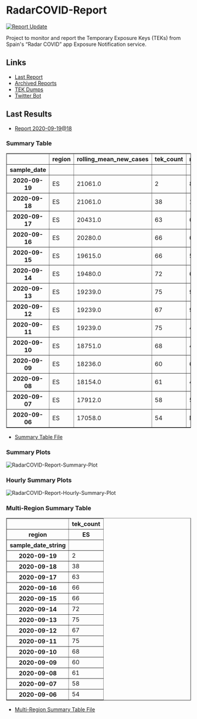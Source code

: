 # RadarCOVID-Report

[![Report Update](https://github.com/pvieito/RadarCOVID-Report/workflows/Report%20Update/badge.svg?event=schedule)](https://github.com/pvieito/RadarCOVID-Report/blob/master/RadarCOVID-Report.ipynb)

Project to monitor and report the Temporary Exposure Keys (TEKs) from Spain's “Radar COVID” app Exposure Notification service.

## Links

- [Last Report](https://github.com/pvieito/RadarCOVID-Report/blob/master/Notebooks/RadarCOVID-Report/Current/RadarCOVID-Report.ipynb) 
- [Archived Reports](https://github.com/pvieito/RadarCOVID-Report/tree/master/Notebooks/RadarCOVID-Report)
- [TEK Dumps](https://github.com/pvieito/RadarCOVID-Report/tree/master/Data/TEKs)
- [Twitter Bot](https://twitter.com/radarcovidstats)

## Last Results

- [Report 2020-09-19@18](https://github.com/pvieito/RadarCOVID-Report/blob/master/Notebooks/RadarCOVID-Report/Hourly/RadarCOVID-Report-2020-09-19@18.ipynb)

### Summary Table

<table border="1" class="dataframe">
  <thead>
    <tr style="text-align: right;">
      <th></th>
      <th>region</th>
      <th>rolling_mean_new_cases</th>
      <th>tek_count</th>
      <th>new_tek_count</th>
      <th>new_tek_devices</th>
      <th>tek_count_per_new_case</th>
      <th>new_tek_count_per_new_case</th>
      <th>new_tek_devices_per_new_case</th>
      <th>new_tek_count_per_new_tek_device</th>
    </tr>
    <tr>
      <th>sample_date</th>
      <th></th>
      <th></th>
      <th></th>
      <th></th>
      <th></th>
      <th></th>
      <th></th>
      <th></th>
      <th></th>
    </tr>
  </thead>
  <tbody>
    <tr>
      <th>2020-09-19</th>
      <td>ES</td>
      <td>21061.0</td>
      <td>2</td>
      <td>84.0</td>
      <td>38</td>
      <td>0.000095</td>
      <td>0.003988</td>
      <td>0.001804</td>
      <td>2.210526</td>
    </tr>
    <tr>
      <th>2020-09-18</th>
      <td>ES</td>
      <td>21061.0</td>
      <td>38</td>
      <td>138.0</td>
      <td>52</td>
      <td>0.001804</td>
      <td>0.006552</td>
      <td>0.002469</td>
      <td>2.653846</td>
    </tr>
    <tr>
      <th>2020-09-17</th>
      <td>ES</td>
      <td>20431.0</td>
      <td>63</td>
      <td>63.0</td>
      <td>29</td>
      <td>0.003084</td>
      <td>0.003084</td>
      <td>0.001419</td>
      <td>2.172414</td>
    </tr>
    <tr>
      <th>2020-09-16</th>
      <td>ES</td>
      <td>20280.0</td>
      <td>66</td>
      <td>62.0</td>
      <td>23</td>
      <td>0.003254</td>
      <td>0.003057</td>
      <td>0.001134</td>
      <td>2.695652</td>
    </tr>
    <tr>
      <th>2020-09-15</th>
      <td>ES</td>
      <td>19615.0</td>
      <td>66</td>
      <td>58.0</td>
      <td>23</td>
      <td>0.003365</td>
      <td>0.002957</td>
      <td>0.001173</td>
      <td>2.521739</td>
    </tr>
    <tr>
      <th>2020-09-14</th>
      <td>ES</td>
      <td>19480.0</td>
      <td>72</td>
      <td>61.0</td>
      <td>28</td>
      <td>0.003696</td>
      <td>0.003131</td>
      <td>0.001437</td>
      <td>2.178571</td>
    </tr>
    <tr>
      <th>2020-09-13</th>
      <td>ES</td>
      <td>19239.0</td>
      <td>75</td>
      <td>92.0</td>
      <td>32</td>
      <td>0.003898</td>
      <td>0.004782</td>
      <td>0.001663</td>
      <td>2.875000</td>
    </tr>
    <tr>
      <th>2020-09-12</th>
      <td>ES</td>
      <td>19239.0</td>
      <td>67</td>
      <td>92.0</td>
      <td>33</td>
      <td>0.003483</td>
      <td>0.004782</td>
      <td>0.001715</td>
      <td>2.787879</td>
    </tr>
    <tr>
      <th>2020-09-11</th>
      <td>ES</td>
      <td>19239.0</td>
      <td>75</td>
      <td>46.0</td>
      <td>19</td>
      <td>0.003898</td>
      <td>0.002391</td>
      <td>0.000988</td>
      <td>2.421053</td>
    </tr>
    <tr>
      <th>2020-09-10</th>
      <td>ES</td>
      <td>18751.0</td>
      <td>68</td>
      <td>45.0</td>
      <td>15</td>
      <td>0.003626</td>
      <td>0.002400</td>
      <td>0.000800</td>
      <td>3.000000</td>
    </tr>
    <tr>
      <th>2020-09-09</th>
      <td>ES</td>
      <td>18236.0</td>
      <td>60</td>
      <td>67.0</td>
      <td>21</td>
      <td>0.003290</td>
      <td>0.003674</td>
      <td>0.001152</td>
      <td>3.190476</td>
    </tr>
    <tr>
      <th>2020-09-08</th>
      <td>ES</td>
      <td>18154.0</td>
      <td>61</td>
      <td>44.0</td>
      <td>18</td>
      <td>0.003360</td>
      <td>0.002424</td>
      <td>0.000992</td>
      <td>2.444444</td>
    </tr>
    <tr>
      <th>2020-09-07</th>
      <td>ES</td>
      <td>17912.0</td>
      <td>58</td>
      <td>52.0</td>
      <td>22</td>
      <td>0.003238</td>
      <td>0.002903</td>
      <td>0.001228</td>
      <td>2.363636</td>
    </tr>
    <tr>
      <th>2020-09-06</th>
      <td>ES</td>
      <td>17058.0</td>
      <td>54</td>
      <td>NaN</td>
      <td>24</td>
      <td>0.003166</td>
      <td>NaN</td>
      <td>0.001407</td>
      <td>NaN</td>
    </tr>
  </tbody>
</table>

- [Summary Table File](https://github.com/pvieito/RadarCOVID-Report/blob/master/Data/Resources/Current/RadarCOVID-Report-Summary-Table.csv)

### Summary Plots

![RadarCOVID-Report-Summary-Plot](https://github.com/pvieito/RadarCOVID-Report/raw/master/Data/Resources/Current/RadarCOVID-Report-Summary-Plots.png)

### Hourly Summary Plots

![RadarCOVID-Report-Hourly-Summary-Plot](https://github.com/pvieito/RadarCOVID-Report/raw/master/Data/Resources/Current/RadarCOVID-Report-Hourly-Summary-Plots.png)

### Multi-Region Summary Table

<table border="1" class="dataframe">
  <thead>
    <tr>
      <th></th>
      <th>tek_count</th>
    </tr>
    <tr>
      <th>region</th>
      <th>ES</th>
    </tr>
    <tr>
      <th>sample_date_string</th>
      <th></th>
    </tr>
  </thead>
  <tbody>
    <tr>
      <th>2020-09-19</th>
      <td>2</td>
    </tr>
    <tr>
      <th>2020-09-18</th>
      <td>38</td>
    </tr>
    <tr>
      <th>2020-09-17</th>
      <td>63</td>
    </tr>
    <tr>
      <th>2020-09-16</th>
      <td>66</td>
    </tr>
    <tr>
      <th>2020-09-15</th>
      <td>66</td>
    </tr>
    <tr>
      <th>2020-09-14</th>
      <td>72</td>
    </tr>
    <tr>
      <th>2020-09-13</th>
      <td>75</td>
    </tr>
    <tr>
      <th>2020-09-12</th>
      <td>67</td>
    </tr>
    <tr>
      <th>2020-09-11</th>
      <td>75</td>
    </tr>
    <tr>
      <th>2020-09-10</th>
      <td>68</td>
    </tr>
    <tr>
      <th>2020-09-09</th>
      <td>60</td>
    </tr>
    <tr>
      <th>2020-09-08</th>
      <td>61</td>
    </tr>
    <tr>
      <th>2020-09-07</th>
      <td>58</td>
    </tr>
    <tr>
      <th>2020-09-06</th>
      <td>54</td>
    </tr>
  </tbody>
</table>

- [Multi-Region Summary Table File](https://github.com/pvieito/RadarCOVID-Report/blob/master/Data/Resources/Current/RadarCOVID-Report-Multi-Region-Summary-Table.csv)
